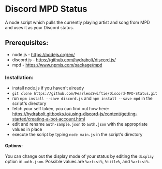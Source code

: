 # Discord MPD Status
A node script which pulls the currently playing artist and song from MPD and uses it as your Discord status.

## Prerequisites:
* node.js - https://nodejs.org/en/
* discord.js - https://github.com/hydrabolt/discord.js/
* mpd - https://www.npmjs.com/package/mpd

### Installation:
* install node.js if you haven't already
* `git clone https://github.com/FearlessSwiftie/Discord-MPD-Status.git`
* run `npm install --save discord.js` and `npm install --save mpd` in the script's directory
* fetch your self token, you can find out how here: https://hydrabolt.gitbooks.io/using-discord-js/content/getting-started/creating-a-bot-account.html
* edit and rename `auth-sample.json` to `auth.json` with the appropriate values in place
* execute the script by typing `node main.js` in the script's directory

#### Options:
You can change out the display mode of your status by editing the `display` option in `auth.json`. Possible values are `%artist%`, `%title%`, and `%artist%`.
